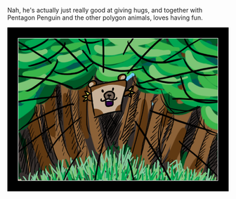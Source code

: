 Nah, he's actually just really good at giving hugs, and together with Pentagon Penguin and the other polygon animals, loves having fun.

<img src="/images/squarebear.jpg">